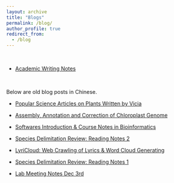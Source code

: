 ```yaml
---
layout: archive
title: "Blogs"
permalink: /blog/
author_profile: true
redirect_from:
  - /blog
---
```


<br>

* [Academic Writing Notes](https://imengyuan.github.io/blog/academic_writing_2/)

<br>

Below are old blog posts in Chinese.

* [Popular Science Articles on Plants Written by Vicia](https://imengyuan.github.io/blog/2018-03-23-plant-articles/)

* [Assembly, Annotation and Correction of Chloroplast Genome](https://imengyuan.github.io/blog/2018-03-22-cpg-analysis/)

* [Softwares Introduction & Course Notes in Bioinformatics](https://imengyuan.github.io/blog/2017-12-14-bioinfo-course-review/)

* [Species Delimitation Review: Reading Notes 2](https://imengyuan.github.io/blog/2017-12-14-species-delimitation-7-veils/)

* [LyriCloud: Web Crawling of Lyrics & Word Cloud Generating](https://imengyuan.github.io/blog/2017-12-07-LyriCloud/)

* [Species Delimitation Review: Reading Notes 1](https://imengyuan.github.io/blog/species-delimitation/)

* [Lab Meeting Notes Dec 3rd](https://imengyuan.github.io/blog/171203paper/)
